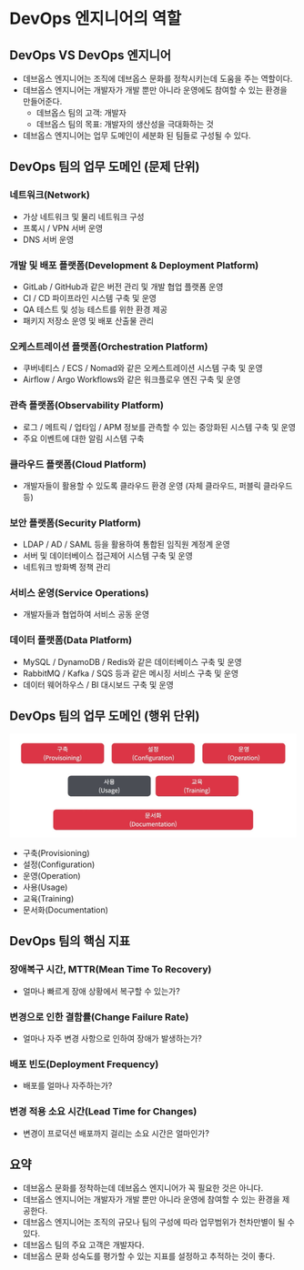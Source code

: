 # DevOps 엔지니어의 역할

## DevOps VS DevOps 엔지니어

* 데브옵스 엔지니어는 조직에 데브옵스 문화를 정착시키는데 도움을 주는 역할이다.
* 데브옵스 엔지니어는 개발자가 개발 뿐만 아니라 운영에도 참여할 수 있는 환경을 만들어준다.
  * 데브옵스 팀의 고객: 개발자
  * 데브옵스 팀의 목표: 개발자의 생산성을 극대화하는 것
* 데브옵스 엔지니어는 업무 도메인이 세분화 된 팀들로 구성될 수 있다.

## DevOps 팀의 업무 도메인 (문제 단위)

### 네트워크(Network)

* 가상 네트워크 및 물리 네트워크 구성
* 프록시 / VPN 서버 운영
* DNS 서버 운영

### 개발 및 배포 플랫폼(Development & Deployment Platform)

* GitLab / GitHub과 같은 버전 관리 및 개발 협업 플랫폼 운영
* CI / CD 파이프라인 시스템 구축 및 운영
* QA 테스트 및 성능 테스트를 위한 환경 제공
* 패키지 저장소 운영 및 배포 산출물 관리

### 오케스트레이션 플랫폼(Orchestration Platform)

* 쿠버네티스 / ECS / Nomad와 같은 오케스트레이션 시스템 구축 및 운영
* Airflow / Argo Workflows와 같은 워크플로우 엔진 구축 및 운영

### 관측 플랫폼(Observability Platform)

* 로그 / 메트릭 / 업타임 / APM 정보를 관측할 수 있는 중앙화된 시스템 구축 및 운영
* 주요 이벤트에 대한 알림 시스템 구축

### 클라우드 플랫폼(Cloud Platform)

* 개발자들이 활용할 수 있도록 클라우드 환경 운영 (자체 클라우드, 퍼블릭 클라우드 등)

### 보안 플랫폼(Security Platform)

* LDAP / AD / SAML 등을 활용하여 통합된 임직원 계정계 운영
* 서버 및 데이터베이스 접근제어 시스템 구축 및 운영
* 네트워크 방화벽 정책 관리

### 서비스 운영(Service Operations)

* 개발자들과 협업하여 서비스 공동 운영

### 데이터 플랫폼(Data Platform)

* MySQL / DynamoDB / Redis와 같은 데이터베이스 구축 및 운영
* RabbitMQ / Kafka / SQS 등과 같은 메시징 서비스 구축 및 운영
* 데이터 웨어하우스 / BI 대시보드 구축 및 운영

## DevOps 팀의 업무 도메인 (행위 단위)

![DevOps 팀의 행위 기반 업무 도메인](resources/devops-domain.jpg)

* 구축(Provisioning)
* 설정(Configuration)
* 운영(Operation)
* 사용(Usage)
* 교육(Training)
* 문서화(Documentation)

## DevOps 팀의 핵심 지표

### 장애복구 시간, MTTR(Mean Time To Recovery)

* 얼마나 빠르게 장애 상황에서 복구할 수 있는가?

### 변경으로 인한 결함률(Change Failure Rate)

* 얼마나 자주 변경 사항으로 인하여 장애가 발생하는가?

### 배포 빈도(Deployment Frequency)

* 배포를 얼마나 자주하는가?

### 변경 적용 소요 시간(Lead Time for Changes)

* 변경이 프로덕션 배포까지 걸리는 소요 시간은 얼마인가?

## 요약

* 데브옵스 문화를 정착하는데 데브옵스 엔지니어가 꼭 필요한 것은 아니다.
* 데브옵스 엔지니어는 개발자가 개발 뿐만 아니라 운영에 참여할 수 있는 환경을 제공한다.
* 데브옵스 엔지니어는 조직의 규모나 팀의 구성에 따라 업무범위가 천차만별이 될 수 있다.
* 데브옵스 팀의 주요 고객은 개발자다.
* 데브옵스 문화 성숙도를 평가할 수 있는 지표를 설정하고 추적하는 것이 좋다.
